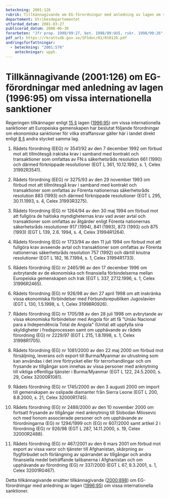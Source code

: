 ```yaml
---
beteckning: 2001:126
rubrik: Tillkännagivande om EG-förordningar med anledning av lagen om vissa internationella sanktioner
departement: Utrikesdepartementet
utfardad_datum: 2001-03-27
publicerad_datum: 2008-06-30
forarbeten: "Jfr prop. 1998/99:27, bet. 1998/99:UU5, rskr. 1998/99:26"
pdf_url: https://rkrattsdb.gov.se/SFSdoc/01/010126.pdf
andringsforfattningar:
  - beteckning: "2001:576"
    anteckningar: upph.
---
```


# Tillkännagivande (2001:126) om EG-förordningar med anledning av lagen (1996:95) om vissa internationella sanktioner

Regeringen tillkännager enligt [15 §](#15) lagen ([1996:95](https://selex.se/eli/sfs/1996/95)) om vissa internationella sanktioner att Europeiska gemenskapen har beslutat följande förordningar om ekonomiska sanktioner för vilka straffansvar gäller här i landet direkt enligt [8 §](#8) andra stycket samma lag.

1. Rådets förordning (EEG) nr 3541/92 av den 7 december 1992 om förbud mot att tillmötesgå irakiska krav i samband med kontrakt och transaktioner som omfattas av FN:s säkerhetsråds resolution 661 (1990) och därmed förknippade resolutioner (EGT L 361, 10.12.1992, s. 1, Celex 31992R3541).

2. Rådets förordning (EEG) nr 3275/93 av den 29 november 1993 om förbud mot att tillmötesgå krav i samband med kontrakt och transaktioner som omfattas av Förenta nationernas säkerhetsråds resolution 883 (1993) och därmed förknippade resolutioner (EGT L 295, 30.11.1993, s. 4, Celex 31993R3275).

3. Rådets förordning (EG) nr 1264/94 av den 30 maj 1994 om förbud mot att fullgöra de haitiska myndigheternas krav vad avser avtal och transaktioner som omfattas av åtgärder enligt Förenta nationernas säkerhetsråds resolutioner 917 (1994), 841 (1993), 873 (1993) och 875 (1993) (EGT L 139, 2.6. 1994, s. 4, Celex 31994R1264).

4. Rådets förordning (EG) nr 1733/94 av den 11 juli 1994 om förbud mot att fullgöra krav avseende avtal och transaktioner som omfattas av Förenta nationernas säkerhetsråds resolution 757 (1992) och därtill knutna resolutioner (EGT L 182, 16.7.1994, s. 1, Celex 31994R1733).

5. Rådets förordning (EG) nr 2465/96 av den 17 december 1996 om avbrytande av de ekonomiska och finansiella förbindelserna mellan Europeiska gemenskapen och Irak (EGT L 337, 27.12.1996, s. 1, Celex 31996R2465).

6. Rådets förordning (EG) nr 926/98 av den 27 april 1998 om att inskränka vissa ekonomiska förbindelser med Förbundsrepubliken Jugoslavien (EGT L 130, 1.5.1998, s. 1, Celex 31998R0926).

7. Rådets förordning (EG) nr 1705/98 av den 28 juli 1998 om avbrytande av vissa ekonomiska förbindelser med Angola för att få "União Nacional para a Independência Total de Angola" (Unita) att uppfylla sina skyldigheter i fredsprocessen samt om upphävande av rådets förordning (EG) nr 2229/97 (EGT L 215, 1.8.1998, s. 1, Celex 31998R1705).

8. Rådets förordning (EG) nr 1081/2000 av den 22 maj 2000 om förbud mot försäljning, leverans och export till Burma/Myanmar av utrustning som kan användas i det inre förtrycket eller för terrorhandlingar och om frysande av tillgångar som innehas av vissa personer med anknytning till viktiga offentliga tjänster i Burma/Myanmar (EGT L 122, 24.5.2000, s. 29, Celex 32000R1081).

9. Rådets förordning (EG) nr 1745/2000 av den 3 augusti 2000 om import till gemenskapen av oslipade diamanter från Sierra Leone (EGT L 200, 8.8.2000, s. 21, Celex 32000R1745).

10. Rådets förordning (EG) nr 2488/2000 av den 10 november 2000 om fortsatt frysande av tillgångar med anknytning till Slobodan Milosevic och med honom associerade personer och om upphävande av förordningarna (EG) nr 1294/1999 och (EG) nr 607/2000 samt artikel 2 i förordning (EG) nr 926/98 (EGT L 287, 14.11.2000, s. 19, Celex 32000R2488).

11. Rådets förordning (EG) nr 467/2001 av den 6 mars 2001 om förbud mot export av vissa varor och tjänster till Afghanistan, skärpning av flygförbudet och förlängning av spärrandet av tillgångar och andra finansiella medel beträffande talibanerna i Afghanistan och om upphävande av förordning (EG) nr 337/2000 (EGT L 67, 9.3.2001, s. 1, Celex 32001R0467).

Detta tillkännagivande ersätter tillkännagivande ([2000:898](https://selex.se/eli/sfs/2000/898)) om EG-förordningar med anledning av lagen ([1996:95](https://selex.se/eli/sfs/1996/95)) om vissa internationella sanktioner.